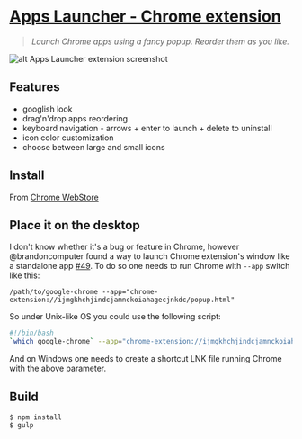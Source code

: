 # [Apps Launcher - Chrome extension](https://chrome.google.com/webstore/detail/apps-launcher/ijmgkhchjindcjamnckoiahagecjnkdc)

> *Launch Chrome apps using a fancy popup. Reorder them as you like.*

![alt Apps Launcher extension screenshot](https://lh3.googleusercontent.com/SOvqm3KxGS-uonXKorAS8LUiqQqw_T936_8I-BJBSVFYF-rDnxpooqCIp2eg71Kkte9JzOchRA=s640-h400-e365-rw)

## Features
- googlish look
- drag'n'drop apps reordering
- keyboard navigation - arrows + enter to launch + delete to uninstall
- icon color customization
- choose between large and small icons

## Install

From [Chrome WebStore](https://chrome.google.com/webstore/detail/apps-launcher/ijmgkhchjindcjamnckoiahagecjnkdc)

## Place it on the desktop

I don't know whether it's a bug or feature in Chrome, however @brandoncomputer found a way to launch Chrome extension's window like a standalone app [#49](https://github.com/gregolsky/chrome-app-launcher/issues/49). To do so one needs to run Chrome with `--app` switch like this:

`/path/to/google-chrome --app="chrome-extension://ijmgkhchjindcjamnckoiahagecjnkdc/popup.html"`

So under Unix-like OS you could use the following script:
```sh
#!/bin/bash
`which google-chrome` --app="chrome-extension://ijmgkhchjindcjamnckoiahagecjnkdc/popup.html"
```

And on Windows one needs to create a shortcut LNK file running Chrome with the above parameter.

## Build

```
$ npm install
$ gulp
```
